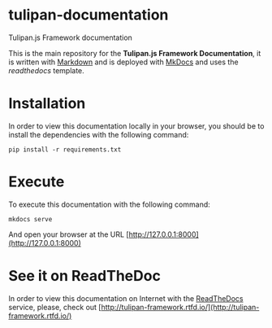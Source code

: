 # tulipan-documentation
Tulipan.js Framework documentation

This is the main repository for the **Tulipan.js Framework Documentation**, 
it is written with [Markdown](https://daringfireball.net/projects/markdown/) 
and is deployed with [MkDocs](https://www.mkdocs.org/) and uses 
the *readthedocs* template.


# Installation

In order to view this documentation locally in your browser, you
should be to install the dependencies with the following command:

```
pip install -r requirements.txt
```

# Execute

To execute this documentation with the following command:

```
mkdocs serve
```

And open your browser at the URL [http://127.0.0.1:8000](http://127.0.0.1:8000)


# See it on ReadTheDoc

In order to view this documentation on Internet with the 
[ReadTheDocs](https://readthedocs.org/) service, please, check out 
[http://tulipan-framework.rtfd.io/](http://tulipan-framework.rtfd.io/)

